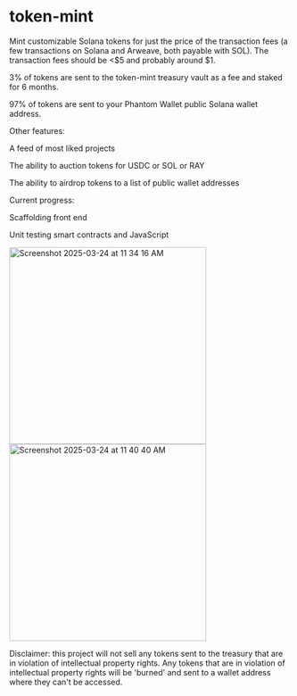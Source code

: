 # token-mint

Mint customizable Solana tokens for just the price of the transaction fees (a few transactions on Solana and Arweave, both payable with SOL). The transaction fees should be <$5 and probably around $1.

3% of tokens are sent to the token-mint treasury vault as a fee and staked for 6 months.

97% of tokens are sent to your Phantom Wallet public Solana wallet address.


Other features:

A feed of most liked projects

The ability to auction tokens for USDC or SOL or RAY

The ability to airdrop tokens to a list of public wallet addresses

Current progress:

Scaffolding front end

Unit testing smart contracts and JavaScript

<img width="353" alt="Screenshot 2025-03-24 at 11 34 16 AM" src="https://github.com/user-attachments/assets/00d8c81d-9c3a-48be-b761-287397135e72" />
<img width="353" alt="Screenshot 2025-03-24 at 11 40 40 AM" src="https://github.com/user-attachments/assets/0d68bc7a-fda5-4e26-a4b4-4989febb2502" />

Disclaimer: this project will not sell any tokens sent to the treasury that are in violation of intellectual property rights. Any tokens that are in violation of intellectual property rights will be 'burned' and sent to a wallet address where they can't be accessed.
